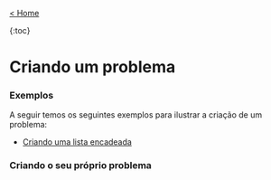 [< Home](/smalg-platform)

{:toc}

# Criando um problema

### Exemplos

A seguir temos os seguintes exemplos para ilustrar a criação de um problema:

* [Criando uma lista encadeada](/docs/problems/creating/linked-list.md)

### Criando o seu próprio problema

